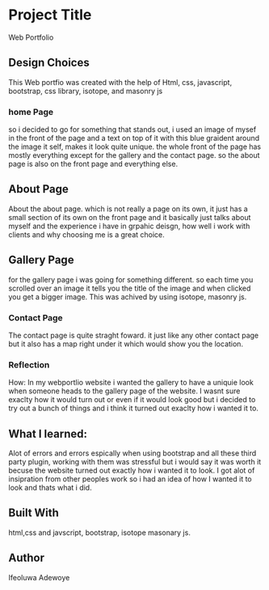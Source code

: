 # Project Title

Web Portfolio

## Design Choices

This Web portfio was created with the help of Html, css, javascript, bootstrap, css library, isotope, and masonry js


### home Page

so i decided to go for something that stands out, i used an image of mysef in the front of the page and a text on top of it with this blue graident around the image it self, makes it look quite unique. the whole front of the page has mostly everything except for the gallery and the contact page. so the about page is also on the front page and everything else.


## About Page

About the about page. which is not really a page on its own, it just has a small section of its own on the front page and it basically just talks about myself and the experience i have in grpahic deisgn, how well i work with clients and why choosing me is a great choice.

## Gallery Page
for the gallery page i was going for something different. so each time you scrolled over an image it tells you the title of the image and when clicked you get a bigger image. This was achived by using isotope, masonry js.

### Contact Page

The contact page is quite straght foward. it just like any other contact page but it also has a map right under it which would show you the location.



### Reflection 
How: In my webportlio website i wanted the gallery to have a uniquie look when someone heads to the gallery page of the website. I wasnt sure exaclty how it would turn out or even if it would look good but i decided to try out a bunch of things and i think it turned out exaclty how i wanted it to.


## What I learned:
 Alot of errors and errors espically when using bootstrap and all these third party plugin, working with them was stressful but i would say it was worth it becuse the website turned out exactly how i wanted it to look.  I got alot of insipration from other peoples work so i had an idea of how I wanted it to look and thats what i did. 

## Built With
html,css and javscript, bootstrap, isotope masonary js.

## Author

Ifeoluwa Adewoye
